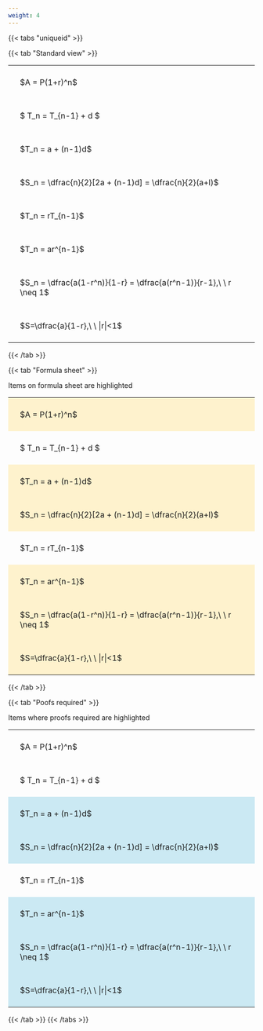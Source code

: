 ```yaml
---
weight: 4
---
```


{{< tabs "uniqueid" >}}

{{< tab "Standard view" >}}

<style type="text/css">
#T_82104 th.col_heading {
  text-align: left;
  font-size: 1em;
}
#T_82104 td {
  text-align: left;
  font-size: 1em;
  padding: 1.5em;
}
</style>
<table id="T_82104">
  <thead>
  </thead>
  <tbody>
    <tr>
      <td id="T_82104_row0_col0" class="data row0 col0" >$A = P(1+r)^n$</td>
    </tr>
    <tr>
      <td id="T_82104_row1_col0" class="data row1 col0" >$ T_n = T_{n-1} + d $</td>
    </tr>
    <tr>
      <td id="T_82104_row2_col0" class="data row2 col0" >$T_n = a + (n-1)d$</td>
    </tr>
    <tr>
      <td id="T_82104_row3_col0" class="data row3 col0" >$S_n = \dfrac{n}{2}[2a + (n-1)d] = \dfrac{n}{2}(a+l)$</td>
    </tr>
    <tr>
      <td id="T_82104_row4_col0" class="data row4 col0" >$T_n = rT_{n-1}$</td>
    </tr>
    <tr>
      <td id="T_82104_row5_col0" class="data row5 col0" >$T_n = ar^{n-1}$</td>
    </tr>
    <tr>
      <td id="T_82104_row6_col0" class="data row6 col0" >$S_n = \dfrac{a(1-r^n)}{1-r} = \dfrac{a(r^n-1)}{r-1},\ \  r \neq 1$</td>
    </tr>
    <tr>
      <td id="T_82104_row7_col0" class="data row7 col0" >$S=\dfrac{a}{1-r},\ \ |r|<1$</td>
    </tr>
  </tbody>
</table>
{{< /tab >}}

{{< tab "Formula sheet" >}}

Items on formula sheet are highlighted 
<br>
<style type="text/css">
#T_d4e1b th.col_heading {
  text-align: left;
  font-size: 1em;
}
#T_d4e1b td {
  text-align: left;
  font-size: 1em;
  padding: 1.5em;
}
#T_d4e1b_row0_col0, #T_d4e1b_row2_col0, #T_d4e1b_row3_col0, #T_d4e1b_row5_col0, #T_d4e1b_row6_col0, #T_d4e1b_row7_col0 {
  background-color: rgba(255,194,10, 0.2);
}
#T_d4e1b_row1_col0, #T_d4e1b_row4_col0 {
  background-color: rgba(0,0,0,0);
}
</style>
<table id="T_d4e1b">
  <thead>
  </thead>
  <tbody>
    <tr>
      <td id="T_d4e1b_row0_col0" class="data row0 col0" >$A = P(1+r)^n$</td>
    </tr>
    <tr>
      <td id="T_d4e1b_row1_col0" class="data row1 col0" >$ T_n = T_{n-1} + d $</td>
    </tr>
    <tr>
      <td id="T_d4e1b_row2_col0" class="data row2 col0" >$T_n = a + (n-1)d$</td>
    </tr>
    <tr>
      <td id="T_d4e1b_row3_col0" class="data row3 col0" >$S_n = \dfrac{n}{2}[2a + (n-1)d] = \dfrac{n}{2}(a+l)$</td>
    </tr>
    <tr>
      <td id="T_d4e1b_row4_col0" class="data row4 col0" >$T_n = rT_{n-1}$</td>
    </tr>
    <tr>
      <td id="T_d4e1b_row5_col0" class="data row5 col0" >$T_n = ar^{n-1}$</td>
    </tr>
    <tr>
      <td id="T_d4e1b_row6_col0" class="data row6 col0" >$S_n = \dfrac{a(1-r^n)}{1-r} = \dfrac{a(r^n-1)}{r-1},\ \  r \neq 1$</td>
    </tr>
    <tr>
      <td id="T_d4e1b_row7_col0" class="data row7 col0" >$S=\dfrac{a}{1-r},\ \ |r|<1$</td>
    </tr>
  </tbody>
</table>
{{< /tab >}}

{{< tab "Poofs required" >}}

Items where proofs required are highlighted 
<br>
<style type="text/css">
#T_eb909 th.col_heading {
  text-align: left;
  font-size: 1em;
}
#T_eb909 td {
  text-align: left;
  font-size: 1em;
  padding: 1.5em;
}
#T_eb909_row0_col0, #T_eb909_row1_col0, #T_eb909_row4_col0 {
  background-color: rgba(0,0,0,0);
}
#T_eb909_row2_col0, #T_eb909_row3_col0, #T_eb909_row5_col0, #T_eb909_row6_col0, #T_eb909_row7_col0 {
  background-color: rgba(0,150,200, 0.2);
}
</style>
<table id="T_eb909">
  <thead>
  </thead>
  <tbody>
    <tr>
      <td id="T_eb909_row0_col0" class="data row0 col0" >$A = P(1+r)^n$</td>
    </tr>
    <tr>
      <td id="T_eb909_row1_col0" class="data row1 col0" >$ T_n = T_{n-1} + d $</td>
    </tr>
    <tr>
      <td id="T_eb909_row2_col0" class="data row2 col0" >$T_n = a + (n-1)d$</td>
    </tr>
    <tr>
      <td id="T_eb909_row3_col0" class="data row3 col0" >$S_n = \dfrac{n}{2}[2a + (n-1)d] = \dfrac{n}{2}(a+l)$</td>
    </tr>
    <tr>
      <td id="T_eb909_row4_col0" class="data row4 col0" >$T_n = rT_{n-1}$</td>
    </tr>
    <tr>
      <td id="T_eb909_row5_col0" class="data row5 col0" >$T_n = ar^{n-1}$</td>
    </tr>
    <tr>
      <td id="T_eb909_row6_col0" class="data row6 col0" >$S_n = \dfrac{a(1-r^n)}{1-r} = \dfrac{a(r^n-1)}{r-1},\ \  r \neq 1$</td>
    </tr>
    <tr>
      <td id="T_eb909_row7_col0" class="data row7 col0" >$S=\dfrac{a}{1-r},\ \ |r|<1$</td>
    </tr>
  </tbody>
</table>
{{< /tab >}}
{{< /tabs >}}